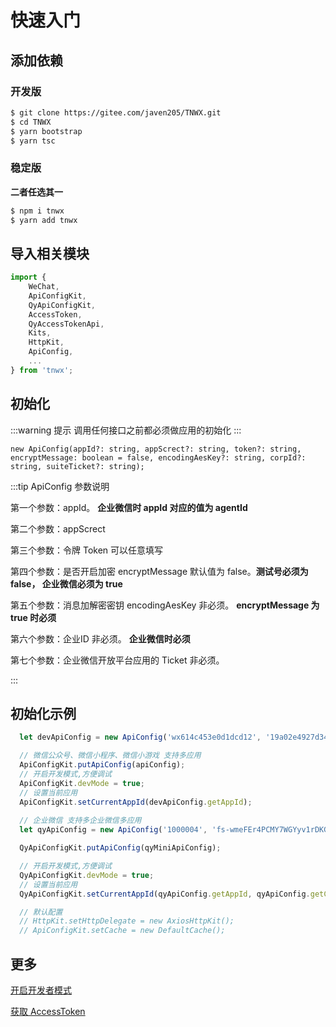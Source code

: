# 快速入门

## 添加依赖

### 开发版

```bash
$ git clone https://gitee.com/javen205/TNWX.git
$ cd TNWX
$ yarn bootstrap
$ yarn tsc
```

### 稳定版

**二者任选其一**

```bash
$ npm i tnwx 
$ yarn add tnwx
```

## 导入相关模块 

```typescript
import {
	WeChat,
    ApiConfigKit,
    QyApiConfigKit,
    AccessToken,
    QyAccessTokenApi,
    Kits,
    HttpKit,
    ApiConfig,
    ...
} from 'tnwx';
```

## 初始化

:::warning 提示
调用任何接口之前都必须做应用的初始化
:::

```
new ApiConfig(appId?: string, appScrect?: string, token?: string, encryptMessage: boolean = false, encodingAesKey?: string, corpId?: string, suiteTicket?: string);
```

:::tip ApiConfig 参数说明

   第一个参数：appId。 **企业微信时 appId 对应的值为 agentId**

   第二个参数：appScrect

   第三个参数：令牌 Token 可以任意填写

   第四个参数：是否开启加密 encryptMessage  默认值为 false。**测试号必须为 false， 企业微信必须为 true**

   第五个参数：消息加解密密钥 encodingAesKey 非必须。 **encryptMessage 为 true 时必须**

   第六个参数：企业ID 非必须。 **企业微信时必须**

   第七个参数：企业微信开放平台应用的 Ticket 非必须。

:::

## 初始化示例

```TypeScript
  let devApiConfig = new ApiConfig('wx614c453e0d1dcd12', '19a02e4927d346484fc70327970457f9','Javen');

  // 微信公众号、微信小程序、微信小游戏 支持多应用
  ApiConfigKit.putApiConfig(apiConfig);
  // 开启开发模式,方便调试
  ApiConfigKit.devMode = true;
  // 设置当前应用
  ApiConfigKit.setCurrentAppId(devApiConfig.getAppId);
  
  // 企业微信 支持多企业微信多应用
  let qyApiConfig = new ApiConfig('1000004', 'fs-wmeFEr4PCMY7WGYyv1rDKGwaPLTvWFFX3UL396QI','Javen',true,'GFLxP8ppqcgQbI0yivtMkY4pkOAOiapHhQsCOgYUnYK','wxdbc631b5210be89f');

  QyApiConfigKit.putApiConfig(qyMiniApiConfig);

  // 开启开发模式,方便调试
  QyApiConfigKit.devMode = true;
  // 设置当前应用
  QyApiConfigKit.setCurrentAppId(qyApiConfig.getAppId, qyApiConfig.getCorpId);

  // 默认配置
  // HttpKit.setHttpDelegate = new AxiosHttpKit();
  // ApiConfigKit.setCache = new DefaultCache();

```


## 更多

[开启开发者模式](../wxmp/callback)

[获取 AccessToken](./accesstoken)
